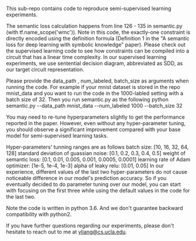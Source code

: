 This sub-repo contains code to reproduce semi-supervised learning experiments.

The semantic loss calculation happens from line 126 - 135 in semantic.py (with tf.name_scope('wmc')). Note in this code, the exactly-one constraint is directly encoded using the definition formula (Definition 1 in the "A semantic loss for deep learning with symbolic knowledge" paper). Please check out the supervised learning code to see how constraints can be compiled into a circuit that has a linear time complexity. In our supervised learning experiments, we use sentential decision diagram, abbreviated as SDD, as our target circuit representation.

Please provide the data_path , num_labeled, batch_size as arguments when running the code. For example if your mnist dataset is stored in the repo mnist_data and you want to run the code in the 1000-labled setting with a batch size of 32. Then you run semantic.py as the following
	python semantic.py --data_path mnist_data --num_labeled 1000 --batch_size 32

You may need to re-tune hyperparameters slightly to get the performance reported in the paper. However, even without any hyper-parameter tuning, you should observe a significant improvement compared with your base model for semi-supervised learning tasks.

Hyper-parameters' tunning ranges are as follows
	batch size: [10, 16, 32, 64, 128]
	standard deviation of guassian noise: [0.1, 0.2, 0.3, 0.4, 0.5]
	weight of semantic loss: [0.1, 0.01, 0.005, 0.001, 0.0005, 0.0001]
	learning rate of Adam optimizer: [1e-5, 1e-4, 1e-3]
	alpha of leaky relu: [0.01, 0.05]
In our experience, different values of the last two hyper-parameters do not cause noticeable difference in our model's prediction accuracy. So if you eventually decided to do parameter tuning over our model, you can start with focusing on the first three while using the default values in the code for the last two.

Note the code is written in python 3.6. And we don't guarantee backward compatibility with python2. 

If you have further questions regarding our experiments, please don't hesitate to reach out to me at yliang@cs.ucla.edu.
